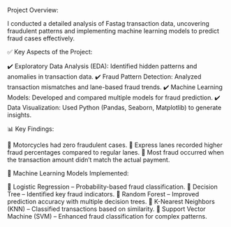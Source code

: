 Project Overview:

I conducted a detailed analysis of Fastag transaction data, uncovering fraudulent patterns and implementing machine learning models to predict fraud cases effectively.

✅ Key Aspects of the Project:

✔️ Exploratory Data Analysis (EDA): Identified hidden patterns and anomalies in transaction data.
✔️ Fraud Pattern Detection: Analyzed transaction mismatches and lane-based fraud trends.
✔️ Machine Learning Models: Developed and compared multiple models for fraud prediction.
✔️ Data Visualization: Used Python (Pandas, Seaborn, Matplotlib) to generate insights.

📊 Key Findings:

📌 Motorcycles had zero fraudulent cases.
📌 Express lanes recorded higher fraud percentages compared to regular lanes.
📌 Most fraud occurred when the transaction amount didn’t match the actual payment.

🧠 Machine Learning Models Implemented:

🔹 Logistic Regression – Probability-based fraud classification.
🔹 Decision Tree – Identified key fraud indicators.
🔹 Random Forest – Improved prediction accuracy with multiple decision trees.
🔹 K-Nearest Neighbors (KNN) – Classified transactions based on similarity.
🔹 Support Vector Machine (SVM) – Enhanced fraud classification for complex patterns.
